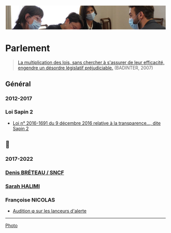 ![image-mise-en-avant](../_aux/phi.png)
# Parlement

> [La multiplication des lois, sans chercher à s'assurer de leur efficacité, engendre un désordre législatif préjudiciable.](./bib.md.md#badinter) (BADINTER, 2007)

## Général
### 2012-2017
### <a id="sapin2"></a>Loi Sapin 2

<!-- 2016-09-09 -->
* <a id="sapin2"></a>[Loi n° 2016-1691 du 9 décembre 2016 relative à la transparence..., dite Sapin 2](https://www.assemblee-nationale.fr/14/dossiers/transparence_lutte_corruption_economie.asp)

## 📁
### 2017-2022
### <a id="breteau"></a>[Denis BRÉTEAU / SNCF](./parl-breteau.md)
### <a id="halimi"></a>[Sarah HALIMI](./parl-halimi.md)
### <a id="nicolas"></a>Françoise NICOLAS


* <a id="audition-phi"></a>[Audition φ sur les lanceurs d'alerte](https://github.com/francoise-nicolas/audition-phi)

---
[Photo](attrib.md#phi)
